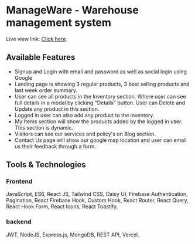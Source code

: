 # ManageWare - Warehouse management system

Live view link: [Click here](https://manageware-40e96.web.app/).

## Available Features

* Signup and Login with email and password as well as social login using Google
* Landing page is showing 3 regular products, 3 best selling products and last week order summary.
* User can see all products in the Inventory section. Where user can see full details in a modal by clicking "Details" button. User can Delete and Update any product in this section.
* Logged in user can also add any product to the inventory.
* My Items section will show the products added by the logged in user. This section is dynamic.
* Visitors can see our services and policy's on Blog section.
* Contact Us page will show our google map location and user can email us their feedback through a form.


## Tools & Technologies

### Frontend
JavaScript, ES6, React JS, Tailwind CSS, Daisy UI, Firebase Authentication, Pagination, React Firebase Hook, Custom Hook, React Router, React Query, React Hook Form, React Icons, React Toastify.


### backend
JWT, NodeJS, Express.js, MongoDB, REST API, Vercel.